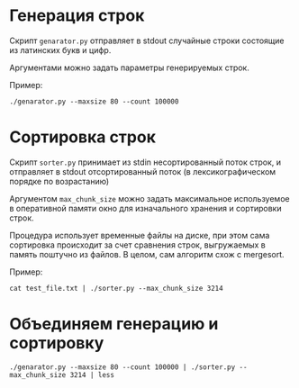 # Генерация строк

Скрипт `genarator.py` отправляет в stdout случайные строки состоящие из латинских букв и цифр.

Аргументами можно задать параметры генерируемых строк.

Пример:

```shell script
./genarator.py --maxsize 80 --count 100000
```

# Сортировка строк

Скрипт `sorter.py` принимает из stdin несортированный поток строк, и отправляет в stdout отсортированный поток (в лексикографическом порядке по возрастанию) 

Аргументом `max_chunk_size` можно задать максимальное используемое в оперативной памяти окно для изначального хранения и сортировки строк.

Процедура использует временные файлы на диске, при этом сама сортировка происходит за счет сравнения строк, выгружаемых в память поштучно из файлов. В целом, сам алгоритм схож с mergesort.

Пример:

```shell script
cat test_file.txt | ./sorter.py --max_chunk_size 3214
```

# Объединяем генерацию и сортировку

```shell script
./genarator.py --maxsize 80 --count 100000 | ./sorter.py --max_chunk_size 3214 | less
```
